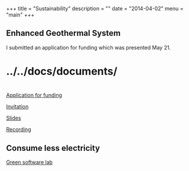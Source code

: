 +++
title = "Sustainability"
description = ""
date = "2014-04-02"
menu = "main"
+++

## Enhanced Geothermal System

I submitted an application for funding which was presented  May 21.

# ../../docs/documents/
# 
[Application for funding](/docs/documents/ansokan_2024_03_17.pdf )

[Invitation](./../docs/documents/flyer.pdf )

[Slides](documents/2024_05_21.pdf)

[Recording](https://www.youtube.com/watch?v=lx8DmbRZLSM)

## Consume less electricity
[Green software lab](https://greenlab.di.uminho.pt/)

